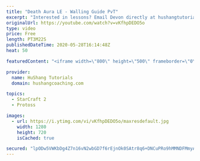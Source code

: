 ```yaml
---
title: "Death Aura LE - Walling Guide PvT"
excerpt: "Interested in lessons? Email Devon directly at hushangtutorials@outlook.com ------------------------------------------------------------------------------------------------------- Want to support HuShang Tutorials directly? Patreon is a website where you can contribute a monthly donation that will help"
originalUrl: https://youtube.com/watch?v=vKfhpDEDO5o
type: video
price: Free
length: PT3M22S
publishedDateTime: 2020-05-28T16:14:48Z
heat: 50

featuredContent: "<iframe width=\"800\" height=\"500\" frameborder=\"0\" src=\"https://www.youtube.com/embed/vKfhpDEDO5o\" allow=\"accelerometer; autoplay; encrypted-media; gyroscope; picture-in-picture\" allowfullscreen></iframe>"

provider:
  name: HuShang Tutorials
  domain: hushangcoaching.com

topics:
  - StarCraft 2
  - Protoss

images:
  - url: https://i.ytimg.com/vi/vKfhpDEDO5o/maxresdefault.jpg
    width: 1280
    height: 720
    isCached: true

secured: "lpODw5VWKbDg4Z7n16vN2wbGD7f6rEjnOk0SAtr8q6+DNCuPRo9hMMNDFMmyACwzTj+2cQoToRAL2J5uXwgK8tQt9CKxLuuD85DzTmXzuP7d2pKBfWPNYwIOf9tkeWovL+BagkGAsJXaXXvN5EagdMOUg7Nlr322ESGwpzVS4/mCJVSQGJsSszT/M2G0ScqPpzkf7RwbOoYm3lMOrwwMyApOaOXHKcpqHgZqHlXCRVsebB0cozv1QoAcITTm+3U1BFVhc3HqV787GcfV+iUPDiUcfh9KwKo3yw9i8A2yXuektH8OPFESTtZcHWwKg0VyNrkzJTZdPBSCcuNnGg/LubghTkaZCCOWsAhW1m0T1ttH9mTkiCOtbwN8TjEeNWvBjdFIfKBdsOr6qQbi85PyUk3AQpIxmKXya0kOdXk2IL0=;7b/T/pHbu5OLSy29/vMXiA=="
---
```


